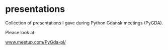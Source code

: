 # presentations

Collection of presentations I gave during Python Gdansk meetings (PyGDA).

Please look at:

www.meetup.com/PyGda-pl/
